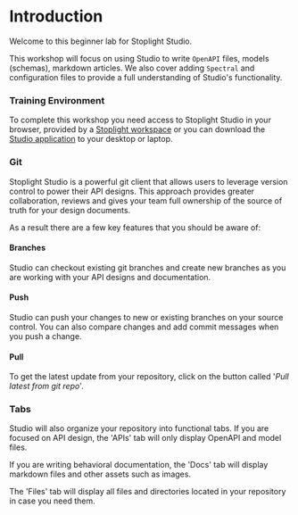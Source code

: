 # Introduction

Welcome to this beginner lab for Stoplight Studio.

This workshop will focus on using Studio to write `OpenAPI` files, models (schemas), markdown articles. We also cover adding `Spectral` and configuration files to provide a full understanding of Studio's functionality.

### Training Environment

To complete this workshop you need access to Stoplight Studio in your browser, provided by a [Stoplight workspace](https://stoplight.io/welcome/create) or you can download the [Studio application](https://stoplight.io/studio/) to your desktop or laptop.

### Git

Stoplight Studio is a powerful git client that allows users to leverage version control to power their API designs. This approach provides greater collaboration, reviews and gives your team full ownership of the source of truth for your design documents. 

As a result there are a few key features that you should be aware of:

#### Branches

Studio can checkout existing git branches and create new branches as you are working with your API designs and documentation.

#### Push

Studio can push your changes to new or existing branches on your source control. You can also compare changes and add commit messages when you push a change.

#### Pull

To get the latest update from your repository, click on the button called '*Pull latest from git repo*'.

### Tabs

Studio will also organize your repository into functional tabs. If you are focused on API design, the 'APIs' tab will only display OpenAPI and model files.

If you are writing behavioral documentation, the 'Docs' tab will display markdown files and other assets such as images.

The 'Files' tab will display all files and directories located in your repository in case you need them.
